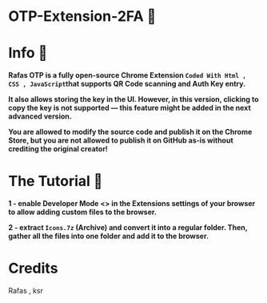 # OTP-Extension-2FA 💞



# Info 📌
**Rafas OTP is a fully open-source Chrome Extension
```Coded With Html , CSS , JavaScript```that supports QR Code scanning and Auth Key entry.**

**It also allows storing the key in the UI.
However, in this version, clicking to copy the key is not supported — this feature might be added in the next advanced version.**

**You are allowed to modify the source code and publish it on the Chrome Store,
but you are not allowed to publish it on GitHub as-is without crediting the original creator!**

#   The Tutorial 🍭
**1 -
enable Developer Mode <>
in the Extensions settings of your browser to allow adding custom files to the browser.**

**2 - 
extract ```Icons.7z``` (Archive)
and convert it into a regular folder.
Then, gather all the files into one folder and add it to the browser.**


# Credits  
Rafas , ksr
